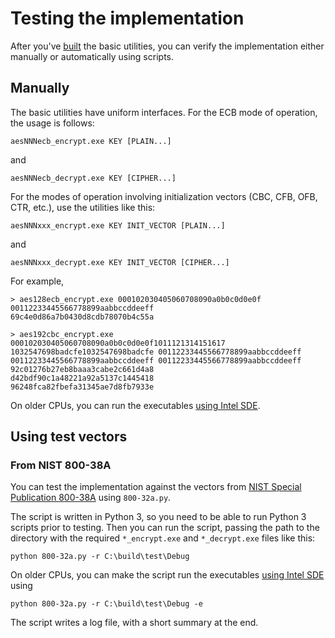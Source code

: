 # Testing the implementation

After you've [built](https://github.com/egor-tensin/aesni#building) the basic utilities,
you can verify the implementation either manually or automatically using scripts.

## Manually

The basic utilities have uniform interfaces.
For the ECB mode of operation, the usage is follows:

    aesNNNecb_encrypt.exe KEY [PLAIN...]

and

    aesNNNecb_decrypt.exe KEY [CIPHER...]

For the modes of operation involving initialization vectors (CBC, CFB, OFB, CTR, etc.),
use the utilities like this:

    aesNNNxxx_encrypt.exe KEY INIT_VECTOR [PLAIN...]

and

    aesNNNxxx_decrypt.exe KEY INIT_VECTOR [CIPHER...]

For example,

    > aes128ecb_encrypt.exe 000102030405060708090a0b0c0d0e0f 00112233445566778899aabbccddeeff
    69c4e0d86a7b0430d8cdb78070b4c55a

    > aes192cbc_encrypt.exe 000102030405060708090a0b0c0d0e0f1011121314151617 1032547698badcfe1032547698badcfe 00112233445566778899aabbccddeeff 00112233445566778899aabbccddeeff 00112233445566778899aabbccddeeff
    92c01276b27eb8baaa3cabe2c661d4a8
    d42bdf90c1a48221a92a5137c1445418
    96248fca82fbefa31345ae7d8fb7933e

On older CPUs, you can run the executables
[using Intel SDE](https://github.com/egor-tensin/aesni#running-on-older-cpus).

## Using test vectors

### From NIST 800-38A

You can test the implementation against the vectors from
[NIST Special Publication 800-38A](http://csrc.nist.gov/publications/nistpubs/800-38a/sp800-38a.pdf)
using `800-32a.py`.

The script is written in Python 3, so you need to be able to run Python 3 scripts prior to testing.
Then you can run the script, passing the path to the directory with the required `*_encrypt.exe` and `*_decrypt.exe` files like this:

    python 800-32a.py -r C:\build\test\Debug

On older CPUs, you can make the script run the executables
[using Intel SDE](https://github.com/egor-tensin/aesni#running-on-older-cpus)
using

    python 800-32a.py -r C:\build\test\Debug -e

The script writes a log file, with a short summary at the end.
